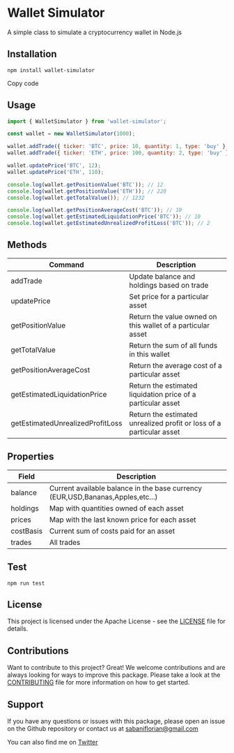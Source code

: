 # Wallet Simulator

A simple class to simulate a cryptocurrency wallet in Node.js

## Installation
```
npm install wallet-simulator
```
Copy code

## Usage

```javascript
import { WalletSimulator } from 'wallet-simulator';

const wallet = new WalletSimulator(1000);

wallet.addTrade({ ticker: 'BTC', price: 10, quantity: 1, type: 'buy' });
wallet.addTrade({ ticker: 'ETH', price: 100, quantity: 2, type: 'buy' });

wallet.updatePrice('BTC', 12);
wallet.updatePrice('ETH', 110);

console.log(wallet.getPositionValue('BTC')); // 12
console.log(wallet.getPositionValue('ETH')); // 220
console.log(wallet.getTotalValue()); // 1232

console.log(wallet.getPositionAverageCost('BTC')); // 10
console.log(wallet.getEstimatedLiquidationPrice('BTC')); // 10
console.log(wallet.getEstimatedUnrealizedProfitLoss('BTC')); // 2
```

## Methods

| Command                          | Description                                                          |
|----------------------------------|----------------------------------------------------------------------|
| addTrade                         | Update balance and holdings based on trade                           |
| updatePrice                      | Set price for a particular asset                                     |
| getPositionValue                 | Return the value owned on this wallet of a particular asset          |
| getTotalValue                    | Return the sum of all funds in this wallet                           |
| getPositionAverageCost           | Return the average cost of a particular asset                        |
| getEstimatedLiquidationPrice     | Return the estimated liquidation price of a particular asset         |
| getEstimatedUnrealizedProfitLoss | Return the estimated unrealized profit or loss of a particular asset |

## Properties
| Field     | Description                                                                    |
|-----------|--------------------------------------------------------------------------------|
| balance   | Current available balance in the base currency (EUR,USD,Bananas,Apples,etc...) |
| holdings  | Map with quantities owned of each asset                                        |
| prices    | Map with the last known price for each asset                                   |
| costBasis | Current sum of costs paid for an asset                                         |
| trades    | All trades                                                                     |

## Test
```
npm run test
```

## License
This project is licensed under the Apache License - see the [LICENSE](https://github.com/fl0wo/wallet-simulator/blob/main/LICENSE) file for details.

## Contributions
Want to contribute to this project? Great! We welcome contributions and are always looking for ways to improve this package. Please take a look at the [CONTRIBUTING](https://github.com/fl0wo/wallet-simulator/blob/main/LICENSE) file for more information on how to get started.

## Support
If you have any questions or issues with this package, please open an issue on the Github repository or contact us at sabaniflorian@gmail.com

You can also find me on [Twitter](https://twitter.com/flof_fly)

